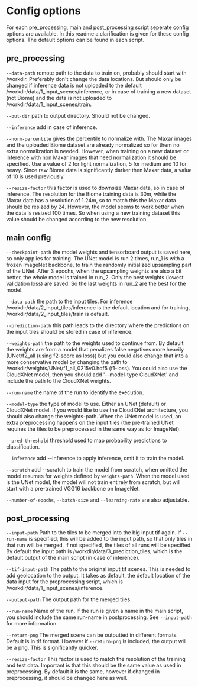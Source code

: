 # Config options
For each pre_processing, main and post_processing script seperate config options are available. In this readme a clarification is given for these config options. The default options can be found in each script.

## pre_processing
`--data-path` remote path to the data to train on, probably should start with /workdir. Preferably don't change the data locations. But should only be changed if inference data is not uploaded to the default /workdir/data/1_input_scenes/inference, or in case of training a new dataset (not Biome) and the data is not uploaded to /workdir/data/1_input_scenes/train.

`--out-dir` path to output directory. Should not be changed.

`--inference` add in case of inference.

`--norm-percentile` gives the percentile to normalize with. The Maxar images and the uploaded Biome dataset are already normalized so for them no extra normalization is needed. However, when training on a new dataset or inference with non Maxar images that need normalization it should be specified. Use a value of 2 for light normalization, 5 for medium and 10 for heavy. Since raw Biome data is significantly darker then Maxar data, a value of 10 is used previously.

`--resize-factor` this factor is used to downsize Maxar data, so in case of inference. The resolution for the Biome training data is 30m, while the Maxar data has a resolution of 1.24m, so to match this the Maxar data should be resized by 24. However, the model seems to work better when the data is resized 100 times. So when using a new training dataset this value should be changed according to the new resolution.


## main config
`--checkpoint-path` the model weights and tensorboard output is saved here, so only applies for training. The UNet model is run 2 times, run_1 is with a frozen ImageNet backbone, to train the randomly initialized upsampling part of the UNet. After 3 epochs, when the upsampling weights are also a bit better, the whole model is trained in run_2. Only the best weights (lowest validation loss) are saved. So the last weights in run_2 are the best for the model.

`--data-path` the path to the input tiles. For inference /workdir/data/2_input_tiles/inference is the default location and for training, /workdir/data/2_input_tiles/train is default.

`--prediction-path` this path leads to the directory where the predictions on the input tiles should be stored in case of inference. 

`--weights-path` the path to the weights used to continue from. By default the weights are from a model that penalizes false negatives more heavily (UNet/f2_all (using f2-score as loss)) but you could also change that into a more conservative model by changing the path to /workdir/weights/UNet/f1_all_0215v0.hdf5 (f1-loss). You could also use the CloudXNet model, then you should add '--model-type CloudXNet' and include the path to the CloudXNet weights. 

`--run-name` the name of the run to identify the execution. 

`--model-type` the type of model to use. Either an UNet (default) or CloudXNet model. If you would like to use the CloudXNet architecture, you should also change the weights-path. When the UNet model is used, an extra preprocessing happens on the input tiles (the pre-trained UNet requires the tiles to be preprocessed in the same way as for ImageNet).

`--pred-threshold` threshold used to map probability predictions to classification.

`--inference` add --inference to apply inference, omit it to train the model.

`--scratch` add --scratch to train the model from scratch, when omitted the model resumes for weights defined by `weights-path`. When the model used is the UNet model, the model will not train entirely from scratch, but will start with a pre-trained VGG16 backbone on ImageNet.


`--number-of-epochs`, `--batch-size` and `--learning-rate` are also adjustable.



## post_processing
`--input-path` Path to the tiles to be merged into the big input tif again. If `--run-name` is specified, this will be added to the input path, so that only tiles in that run will be merged, if not specified, the tiles of all runs will be specified. By default the input path is /workdir/data/3_prediction_tiles, which is the default output of the main script (in case of inference).

`--tif-input-path` The path to the original input tif scenes. This is needed to add geolocation to the output. It takes as default, the default location of the data input for the preprocessing script, which is /workdir/data/1_input_scenes/inference.

`--output-path` The output path for the merged tiles. 

`--run-name` Name of the run. If the run is given a name in the main script, you should include the same run-name in postprocessing. See `--input-path` for more information.

`--return-png` The merged scene can be outputted in different formats. Default is in tif format. However if `--return-png` is included, the output will be a png. This is significantly quicker. 

`--resize-factor` This factor is used to match the resolution of the training and test data. Important is that this should be the same value as used in preprocessing. By default it is the same, however if changed in preprocessing, it should be changed here as well.











